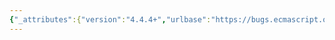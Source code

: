 ```yaml
---
{"_attributes":{"version":"4.4.4+","urlbase":"https://bugs.ecmascript.org/","maintainer":"dherman@mozilla.com"},"bug":{"bug_id":1373,"creation_ts":"2013-03-21 09:54:00 -0700","short_desc":"15.5.4.11: \"regexp\" + \"capture\" + \"replString\" not defined","delta_ts":"2013-05-14 18:13:34 -0700","product":"Draft for 6th Edition","component":"editorial issue","version":"Rev 14: March 8, 2013 Draft","rep_platform":"All","op_sys":"All","bug_status":"RESOLVED","resolution":"FIXED","priority":"Normal","bug_severity":"normal","everconfirmed":true,"reporter":{"uid":"jmdyck","name":"Michael Dyck"},"assigned_to":{"uid":"allen","name":"Allen Wirfs-Brock"},"long_desc":[{"commentid":3523,"comment_count":0,"who":{"uid":"jmdyck","name":"Michael Dyck"},"bug_when":"2013-03-21 09:54:45 -0700","thetext":"In 15.5.4.11 \"String.prototype.replace (searchValue, replaceValue)\",\nstep 4.b says:\n    Return the result of Invoke(regexp, \"replace\", args).\nbut 'regexp' is not defined.\n\nChange it to 'searchValue' ?"},{"commentid":3524,"comment_count":1,"who":{"uid":"jmdyck","name":"Michael Dyck"},"bug_when":"2013-03-21 10:36:31 -0700","thetext":"And step 10.b says:\n    Let replStr be the result of the abstract operation\n    GetReplaceSubstitution(matched, string, pos, capture).\nbut 'capture' is not defined.\n\nChange to 'captures'.\n\n(Alternatively, in step 10.a, you could change 'captures' to 'capture', since that would match the name of the corresponding parameter of GetReplaceSubstitution. However, that parameter should probably be changed to 'captures' too, to match usage elsewhere, and just because the plural makes more sense.)"},{"commentid":3525,"comment_count":2,"who":{"uid":"jmdyck","name":"Michael Dyck"},"bug_when":"2013-03-21 10:45:44 -0700","thetext":"And step 12 refers to 'replString', which is not defined.\n\nChange to just 'replStr'."},{"commentid":3743,"comment_count":3,"who":{"uid":"allen","name":"Allen Wirfs-Brock"},"bug_when":"2013-05-12 13:40:55 -0700","thetext":"fixed in rev15 editor's draft."},{"commentid":3922,"comment_count":4,"who":{"uid":"allen","name":"Allen Wirfs-Brock"},"bug_when":"2013-05-14 18:13:34 -0700","thetext":"resolved in rev 15, May 14, 2013 draft"}]}}
---
```

